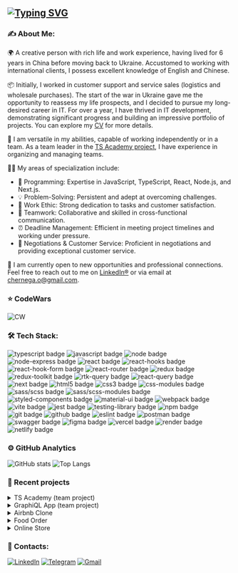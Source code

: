 ## [![Typing SVG](https://readme-typing-svg.herokuapp.com?lines=Hey+there!+I'm+Olga)](https://git.io/typing-svg)

### ✍️ About Me:

🌍 A creative person with rich life and work experience, having lived for 6 years in China before moving back to Ukraine. Accustomed to working with international clients, I possess excellent knowledge of English and Chinese.

📦 Initially, I worked in customer support and service sales (logistics and wholesale purchases). The start of the war in Ukraine gave me the opportunity to reassess my life prospects, and I decided to pursue my long-desired career in IT. For over a year, I have thrived in IT development, demonstrating significant progress and building an impressive portfolio of projects. You can explore my [CV](https://elian-cheng.github.io/CV/) for more details.

💪 I am versatile in my abilities, capable of working independently or in a team. As a team leader in the [TS Academy project](https://github.com/elian-cheng/rs-clone), I have experience in organizing and managing teams.

👩‍💻 My areas of specialization include:

<ul>
  <li>🚀 Programming: Expertise in JavaScript, TypeScript, React, Node.js, and Next.js.</li>
  <li>💡 Problem-Solving: Persistent and adept at overcoming challenges.</li>
  <li>💪 Work Ethic: Strong dedication to tasks and customer satisfaction.</li>
  <li>🤝 Teamwork: Collaborative and skilled in cross-functional communication.</li>
  <li>⏰ Deadline Management: Efficient in meeting project timelines and working under pressure.</li>
  <li>🔑 Negotiations & Customer Service: Proficient in negotiations and providing exceptional customer service.</li>
</ul>

🔎 I am currently open to new opportunities and professional connections. Feel free to reach out to me on [LinkedIn®](https://www.linkedin.com/in/olga-chernega/) or via email at chernega.o@gmail.com.

### ⭐ CodeWars
![CW](https://www.codewars.com/users/elian-cheng/badges/large) 

### 🛠 Tech Stack:

  <div id="stack">
    <div id="badges">
      <img src="https://img.shields.io/badge/typescript-%23007ACC.svg?style=for-the-badge&logo=typescript&logoColor=white" alt="typescript badge" />
      <img src="https://img.shields.io/badge/javascript-%23323330.svg?style=for-the-badge&logo=javascript&logoColor=%23F7DF1E" alt="javascript badge" />
      <img src="https://img.shields.io/badge/Node.js-43853D?style=for-the-badge&logo=node.js&logoColor=white" alt="node badge" />
      <img src="https://img.shields.io/badge/Express.js-404D59?style=for-the-badge" alt="node-express badge" />
      <img src="https://img.shields.io/badge/react-%2320232a.svg?style=for-the-badge&logo=react&logoColor=%2361DAFB" alt="react badge"/>
      <img src="https://img.shields.io/badge/react_hooks-%2320232a.svg?style=for-the-badge&logo=react&logoColor=%2361DAFB" alt="react-hooks badge"/>
      <img src="https://img.shields.io/badge/React%20Hook%20Form-%23EC5990.svg?style=for-the-badge&logo=reacthookform&logoColor=white" alt="react-hook-form badge"/>
      <img src="https://img.shields.io/badge/React_Router-CA4245?style=for-the-badge&logo=react-router&logoColor=white" alt="react-router badge"/>
      <img src="https://img.shields.io/badge/Redux-%23593d88.svg?style=for-the-badge&logo=redux&logoColor=white" alt="redux badge"/>
      <img src="https://img.shields.io/badge/Redux_Toolkit-%23593d88.svg?style=for-the-badge&logo=redux&logoColor=white" alt="redux-toolkit badge"/>
      <img src="https://img.shields.io/badge/RTK_Query-%23593d88.svg?style=for-the-badge&logo=redux&logoColor=white" alt="rtk-query badge"/>
      <img src="https://img.shields.io/badge/-React%20Query-FF4154?style=for-the-badge&logo=react%20query&logoColor=white" alt="react-query badge" />
      <img src="https://img.shields.io/badge/Next-black?style=for-the-badge&logo=next.js&logoColor=white" alt="next badge" />
      <img src="https://img.shields.io/badge/html5-%23E34F26.svg?style=for-the-badge&logo=html5&logoColor=white" alt="html5 badge" />
      <img src="https://img.shields.io/badge/css3-%231572B6.svg?style=for-the-badge&logo=css3&logoColor=white" alt="css3 badge" />
      <img src="https://img.shields.io/badge/css_modules-%231572B6.svg?style=for-the-badge&logo=css3&logoColor=white" alt="css-modules badge" />
      <img src="https://img.shields.io/badge/SASS-hotpink.svg?style=for-the-badge&logo=SASS&logoColor=white" alt="sass/scss badge"/>
      <img src="https://img.shields.io/badge/SASS_modules-hotpink.svg?style=for-the-badge&logo=SASS&logoColor=white" alt="sass/scss-modules badge"/>
      <img src="https://img.shields.io/badge/styled--components-DB7093?style=for-the-badge&logo=styled-components&logoColor=white" alt="styled-components badge" />
      <img src="https://img.shields.io/badge/MUI-%230081CB.svg?style=for-the-badge&logo=mui&logoColor=white" alt="material-ui badge"/>
      <img src="https://img.shields.io/badge/webpack-%238DD6F9.svg?style=for-the-badge&logo=webpack&logoColor=black" alt="webpack badge" />
      <img src="https://img.shields.io/badge/vite-%23646CFF.svg?style=for-the-badge&logo=vite&logoColor=white" alt="vite badge" />
      <img src="https://img.shields.io/badge/-jest-%23C21325?style=for-the-badge&logo=jest&logoColor=white" alt="jest badge" />
      <img src="https://img.shields.io/badge/-Testing Library-%23E33332?style=for-the-badge&logo=testing-library&logoColor=white" alt="testing-library badge" />
      <img src="https://img.shields.io/badge/NPM-%23000000.svg?style=for-the-badge&logo=npm&logoColor=white" alt="npm badge" />
      <img src="https://img.shields.io/badge/git-%23F05033.svg?style=for-the-badge&logo=git&logoColor=white" alt="git badge"/>
      <img src="https://img.shields.io/badge/github-%23121011.svg?style=for-the-badge&logo=github&logoColor=white" alt="github badge"/>
      <img src="https://img.shields.io/badge/ESLint-4B3263?style=for-the-badge&logo=eslint&logoColor=white" alt="eslint badge" />
      <img src="https://img.shields.io/badge/Postman-FF6C37?style=for-the-badge&logo=postman&logoColor=white" alt="postman badge"/>
      <img src="https://img.shields.io/badge/-Swagger-%23Clojure?style=for-the-badge&logo=swagger&logoColor=white" alt="swagger badge" />
      <img src="https://img.shields.io/badge/figma-%23F24E1E.svg?style=for-the-badge&logo=figma&logoColor=white" alt="figma badge" />
      <img src="https://img.shields.io/badge/vercel-%23000000.svg?style=for-the-badge&logo=vercel&logoColor=white" alt="vercel badge" />
      <img src="https://img.shields.io/badge/Render-%46E3B7.svg?style=for-the-badge&logo=render&logoColor=white" alt="render badge" />
      <img src="https://img.shields.io/badge/netlify-%23000000.svg?style=for-the-badge&logo=netlify&logoColor=#00C7B7" alt="netlify badge" />
    </div>
  </div>

### ⚙️  GitHub Analytics

![GitHub stats](https://github-readme-stats.vercel.app/api?username=elian-cheng&show_icons=true&theme=algolia&include_all_commits=true&count_private=true&&hide=issues)
![Top Langs](https://github-readme-stats.vercel.app/api/top-langs/?username=elian-cheng&layout=compact&langs_count=8&theme=algolia)

### 💼 Recent projects

<details>
<summary>TS Academy (team project)</summary>
<p><b>Description</b>: TypeScript educational platform, where users can read lessons, pass the tests and play games, practice with algorithmical tasks and track their progress with statistics. Full-stack app: front-end - React, back-end - Node Express. Final group project at RS School (EPAM) for JS Front-End Course.</p>
<p><b>Stack</b>: typescript, react, scss, react-hook-form, chart.js, dnd, node express, mongoDB, mongoose, JWT, eslint, prettier</p>
<p><a href="https://elian-team-rsclone.netlify.app/" target="_blank">Link to deploy</a></p><p><a href="https://github.com/elian-cheng/rs-clone" target="_blank">Link to repo</a></p>
</details>

<details>
<summary>GraphiQL App (team project)</summary>
<p><b>Description</b>: GraphQL browser plugin clone with additional features, like localization and user auth.</p>
<p><b>Stack</b>: react, typescript, mui, react-hook-form, yup, redux, redux-toolkit, graphql, firebase auth, codemirror, i18next, eslint, prettier</p>
<p><a href="https://elian-cheng-graphiql.netlify.app/" target="_blank">Link to deploy</a></p><p><a href="https://github.com/elian-cheng/graphiql-app" target="_blank">Link to repo</a></p>
</details>

<details>
<summary>Airbnb Clone</summary>
<p><b>Description</b>: the clone of the popular renting and booking platform - Airbnb. Features: authorization and authentication (Email, Google, GitHub), search and filters, booking, trips, properties, favorites.</p>
<p><b>Stack</b>: react, typescript, query-string, zustand, next.js 13, next-auth, prisma, mongoDB, tailwind CSS, eslint, prettier, husky, axios, react-hook-form, cloudinary, Google and GitHub auth</p>
<p><a href="https://rent-app-elian-cheng.vercel.app/" target="_blank">Link to deploy</a></p><p><a href="https://github.com/elian-cheng/airbnb-clone" target="_blank">Link to repo</a></p>
</details>

<details>
<summary>Food Order</summary>
<p><b>Description</b>: Food order app from multiple stores.
Features: authorization and authentication, order the food from only 1 store at a time, shopping cart, coupons, checkout and login forms, choose address on Google Map</p>
<p><b>Stack</b>: react, typescript, react router, react context, redux, redux toolkit, MUI, SCSS, node.js, node express, mongoose, mongoDB, JWT auth, react-hook-form, yup, Google map</p>
<p><a href="https://elian-cheng-food-order.netlify.app/" target="_blank">Link to deploy</a></p><p><a href="https://github.com/elian-cheng/food-order" target="_blank">Link to repo</a></p>
</details>

<details>
<summary>Online Store</summary>
<p><b>Description</b>: vanilla TS SPA, no frameworks or libs. Implemented routing, query string, filters, sorting, catalog page, product page, shopping cart, checkout form, tests etc. - all basic functionality of the online store.</p>
<p><b>Stack</b>: typescript, scss, noUISlider, jest, eslint, prettier</p>
<p><a href="https://elian-cheng-elyte-online-store.netlify.app/" target="_blank">Link to deploy</a></p><p><a href="https://github.com/elian-cheng/online-store-elyte" target="_blank">Link to repo</a></p>
</details>

### 🔗 Contacts:

[![LinkedIn](https://img.shields.io/badge/linkedin-%230077B5.svg?style=for-the-badge&logo=linkedin&logoColor=white)](https://www.linkedin.com/in/olga-chernega/)
[![Telegram](https://img.shields.io/badge/Telegram-2CA5E0?style=for-the-badge&logo=telegram&logoColor=white)](https://t.me/olga_chernega)
[![Gmail](https://img.shields.io/badge/Gmail-D14836?style=for-the-badge&logo=gmail&logoColor=white)](mailto:chernega.o@gmail.com)
